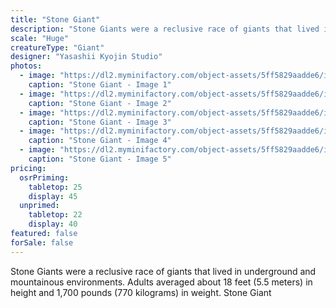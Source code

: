 ```yaml
---
title: "Stone Giant"
description: "Stone Giants were a reclusive race of giants that lived in underground and mountainous environments. Adults averaged about 18 feet (5.5 meters) in height and 1,700 pounds (770 kilograms) in weight. Stone Giant"
scale: "Huge"
creatureType: "Giant"
designer: "Yasashii Kyojin Studio"
photos:
  - image: "https://dl2.myminifactory.com/object-assets/5ff5829aadde6/images/720X720-stonegiant-ps.jpg"
    caption: "Stone Giant - Image 1"
  - image: "https://dl2.myminifactory.com/object-assets/5ff5829aadde6/images/720X720-720x720-image1.jpg"
    caption: "Stone Giant - Image 2"
  - image: "https://dl2.myminifactory.com/object-assets/5ff5829aadde6/images/230X230-20210626-140843.jpg"
    caption: "Stone Giant - Image 3"
  - image: "https://dl2.myminifactory.com/object-assets/5ff5829aadde6/images/230X230-20210626-141132.jpg"
    caption: "Stone Giant - Image 4"
  - image: "https://dl2.myminifactory.com/object-assets/5ff5829aadde6/images/230X230-20210626-140852.jpg"
    caption: "Stone Giant - Image 5"
pricing:
  osrPriming:
    tabletop: 25
    display: 45
  unprimed:
    tabletop: 22
    display: 40
featured: false
forSale: false
---
```


Stone Giants were a reclusive race of giants that lived in underground and mountainous environments. Adults averaged about 18 feet (5.5 meters) in height and 1,700 pounds (770 kilograms) in weight. Stone Giant